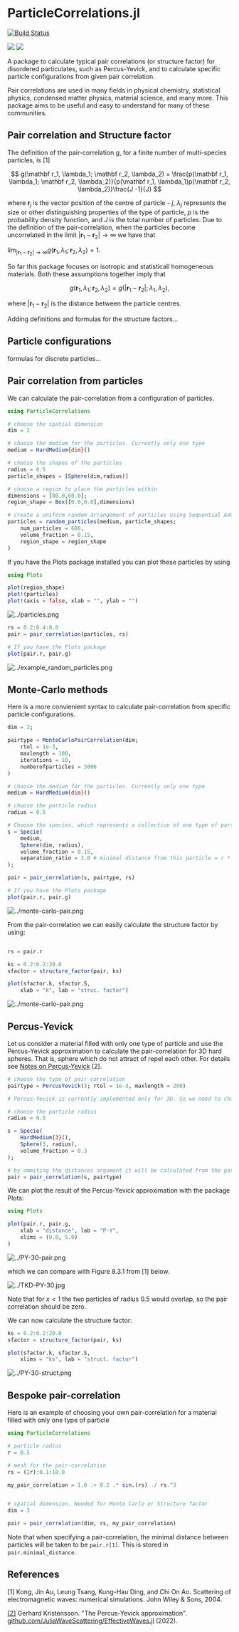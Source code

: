 # ParticleCorrelations.jl

[![Build Status](https://github.com/arturgower/ParticleCorrelations.jl/actions/workflows/CI.yml/badge.svg?branch=main)](https://github.com/arturgower/ParticleCorrelations.jl/actions/workflows/CI.yml?query=branch%3Amain)


[![](https://img.shields.io/badge/docs-stable-blue.svg)](https://arturgower.github.io/ParticleCorrelations.jl/stable)
[![](https://img.shields.io/badge/docs-dev-blue.svg)](https://arturgower.github.io/ParticleCorrelations.jl/dev)

A package to calculate typical pair correlations (or structure factor) for disordered particulates, such as Percus-Yevick, and to calculate specific particle configurations from given pair correlation. 

Pair correlations are used in many fields in physical chemistry, statistical physics, condensed matter physics, material science, and many more. This package aims to be useful and easy to understand for many of these communities. 

## Pair correlation and Structure factor

The definition of the pair-correlation $g$, for a finite number of multi-species particles, is [1]

$$
g(\mathbf r_1, \lambda_1; \mathbf r_2, \lambda_2) = \frac{p(\mathbf r_1, \lambda_1; \mathbf r_2, \lambda_2)}{p(\mathbf r_1, \lambda_1)p(\mathbf r_2, \lambda_2)}\frac{J -1}{J}
$$  

where $\mathbf r_j$ is the vector position of the centre of particle - $j$, $\lambda_j$ represents the size or other distinguishing properties of the type of particle, $p$ is the probability density function, and $J$ is the total number of particles. Due to the definition of the pair-correlation, when the particles become uncorrelated in the limit $|\mathbf r_1 - \mathbf r_2| \to \infty$ we have that

$\lim_{|\mathbf r_1 - \mathbf r_2| \to \infty} g(\mathbf r_1, \lambda_1; \mathbf r_2, \lambda_2) = 1$.  

So far this package focuses on isotropic and statisticall homogeneous materials. Both these assumptions together imply that 

$$
g(\mathbf r_1, \lambda_1; \mathbf r_2, \lambda_2) = g(|\mathbf r_1 - \mathbf r_2|; \lambda_1, \lambda_2),
$$  

where $|\mathbf r_1 - \mathbf r_2|$ is the distance between the particle centres.

Adding definitions and formulas for the structure factors...

## Particle configurations

formulas for discrete particles...

## Pair correlation from particles

We can calculate the pair-correlation from a configuration of particles. 

```julia
using ParticleCorrelations

# choose the spatial dimension
dim = 2

# choose the medium for the particles. Currently only one type
medium = HardMedium{dim}()

# choose the shapes of the particles
radius = 0.5
particle_shapes = [Sphere(dim,radius)]

# choose a region to place the particles within
dimensions = [80.0,60.0];
region_shape = Box([0.0,0.0],dimensions)

# create a uniform random arrangement of particles using Sequential Addition 
particles = random_particles(medium, particle_shapes;
    num_particles = 600, 
    volume_fraction = 0.15,
    region_shape = region_shape
)
```

If you have the Plots package installed you can plot these particles by using
```julia
using Plots

plot(region_shape)
plot!(particles)
plot!(axis = false, xlab = "", ylab = "")
```
![../particles.png](docs/src/assets/particles.png)


```julia
rs = 0.2:0.4:8.0
pair = pair_correlation(particles, rs)

# If you have the Plots package
plot(pair.r, pair.g)
```
![../example_random_particles.png](docs/src/assets/example_random_particles.png)

## Monte-Carlo methods

Here is a more convienient syntax to calculate pair-correlation from specific particle configurations.
```julia
dim = 2;

pairtype = MonteCarloPairCorrelation(dim; 
    rtol = 1e-3, 
    maxlength = 100, 
    iterations = 10, 
    numberofparticles = 3000
)

# choose the medium for the particles. Currently only one type
medium = HardMedium{dim}()

# choose the particle radius
radius = 0.5

# Choose the species, which represents a collection of one type of particle
s = Specie(
    medium,
    Sphere(dim, radius),
    volume_fraction = 0.15,
    separation_ratio = 1.0 # minimal distance from this particle = r * (separation_ratio - 1.0) 
);

pair = pair_correlation(s, pairtype, rs)

# If you have the Plots package
plot(pair.r, pair.g)
```
![../monte-carlo-pair.png](docs/src/assets/monte-carlo-pair.png)

From the pair-correlation we can easily calculate the structure factor by using:

```julia

rs = pair.r

ks = 0.2:0.2:20.0
sfactor = structure_factor(pair, ks)

plot(sfactor.k, sfactor.S,
    xlab = "k", lab = "struc. factor")
```
![../monte-carlo-pair.png](docs/src/assets/monte-carlo-structure-factor.png)


## Percus-Yevick

Let us consider a material filled with only one type of particle and use the Percus-Yevick approximation to calculate the pair-correlation for 3D hard spheres. That is, sphere which do not attract of repel each other. For details see [Notes on Percus-Yevick](docs/src//theory/P-Y.pdf) [2].
```julia
# choose the type of pair correlation
pairtype = PercusYevick(3; rtol = 1e-3, maxlength = 200)

# Percus-Yevick is currently implemented only for 3D. So we need to change the type of particle

# choose the particle radius
radius = 0.5

s = Specie(
    HardMedium{3}(),
    Sphere(3, radius),
    volume_fraction = 0.3
);

# by ommiting the distances argument it will be calculated from the parameters provided by pairtype
pair = pair_correlation(s, pairtype)
```

We can plot the result of the Percus-Yevick approximation with the package Plots:
```julia
using Plots

plot(pair.r, pair.g,
    xlab = "distance", lab = "P-Y",
    xlims = (0.0, 5.0)
)
```
![../PY-30-pair.png](docs/src/assets/PY-30-pair.png)

which we can compare with Figure 8.3.1 from [1] below.

![../TKD-PY-30.jpg](docs/src/assets/TKD-PY-30.jpg)


Note that for $x < 1$ the two particles of radius 0.5 would overlap, so the pair correlation should be zero. 

We can now calculate the structure factor:
```julia
ks = 0.2:0.2:20.0
sfactor = structure_factor(pair, ks)

plot(sfactor.k, sfactor.S,
    xlims = "ks", lab = "struct. factor")
```
![../PY-30-struct.png](docs/src/assets/PY-30-struct.png)

## Bespoke pair-correlation

Here is an example of choosing your own pair-correlation for a material filled with only one type of particle

```julia
using ParticleCorrelations

# particle radius 
r = 0.5

# mesh for the pair-correlation
rs = (2r):0.1:10.0

my_pair_correlation = 1.0 .+ 0.2 .* sin.(rs) ./ rs.^3


# spatial dimension. Needed for Monte Carlo or Structure factor
dim = 3

pair = pair_correlation(dim, rs, my_pair_correlation)

```
Note that when specifying a pair-correlation, the minimal distance between particles will be taken to be `pair.r[1]`. This is stored in `pair.minimal_distance`.

## References

[1] Kong, Jin Au, Leung Tsang, Kung-Hau Ding, and Chi On Ao. Scattering of electromagnetic waves: numerical simulations. John Wiley & Sons, 2004.

[[2]](https://github.com/JuliaWaveScattering/EffectiveWaves.jl/blob/master/docs/src/theory/P-Y.pdf) Gerhard Kristensson. "The Percus-Yevick approximation". [github.com/JuliaWaveScattering/EffectiveWaves.jl](https://github.com/JuliaWaveScattering/EffectiveWaves.jl) (2022).



